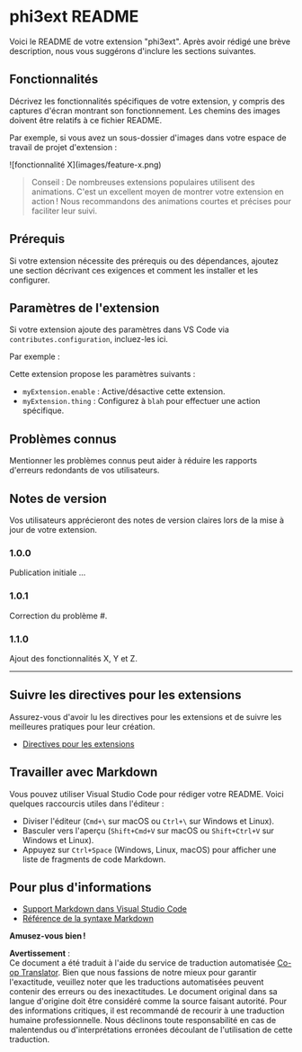 <!--
CO_OP_TRANSLATOR_METADATA:
{
  "original_hash": "be0b2937160c486180ded27e4f14adeb",
  "translation_date": "2025-03-27T04:28:30+00:00",
  "source_file": "code\\07.Lab\\01\\Apple\\phi3ext\\README.md",
  "language_code": "fr"
}
-->
# phi3ext README

Voici le README de votre extension "phi3ext". Après avoir rédigé une brève description, nous vous suggérons d'inclure les sections suivantes.

## Fonctionnalités

Décrivez les fonctionnalités spécifiques de votre extension, y compris des captures d'écran montrant son fonctionnement. Les chemins des images doivent être relatifs à ce fichier README.

Par exemple, si vous avez un sous-dossier d'images dans votre espace de travail de projet d'extension :

\!\[fonctionnalité X\]\(images/feature-x.png\)

> Conseil : De nombreuses extensions populaires utilisent des animations. C'est un excellent moyen de montrer votre extension en action ! Nous recommandons des animations courtes et précises pour faciliter leur suivi.

## Prérequis

Si votre extension nécessite des prérequis ou des dépendances, ajoutez une section décrivant ces exigences et comment les installer et les configurer.

## Paramètres de l'extension

Si votre extension ajoute des paramètres dans VS Code via `contributes.configuration`, incluez-les ici.

Par exemple :

Cette extension propose les paramètres suivants :

* `myExtension.enable` : Active/désactive cette extension.
* `myExtension.thing` : Configurez à `blah` pour effectuer une action spécifique.

## Problèmes connus

Mentionner les problèmes connus peut aider à réduire les rapports d'erreurs redondants de vos utilisateurs.

## Notes de version

Vos utilisateurs apprécieront des notes de version claires lors de la mise à jour de votre extension.

### 1.0.0

Publication initiale ...

### 1.0.1

Correction du problème #.

### 1.1.0

Ajout des fonctionnalités X, Y et Z.

---

## Suivre les directives pour les extensions

Assurez-vous d'avoir lu les directives pour les extensions et de suivre les meilleures pratiques pour leur création.

* [Directives pour les extensions](https://code.visualstudio.com/api/references/extension-guidelines?WT.mc_id=aiml-137032-kinfeylo)

## Travailler avec Markdown

Vous pouvez utiliser Visual Studio Code pour rédiger votre README. Voici quelques raccourcis utiles dans l'éditeur :

* Diviser l'éditeur (`Cmd+\` sur macOS ou `Ctrl+\` sur Windows et Linux).
* Basculer vers l'aperçu (`Shift+Cmd+V` sur macOS ou `Shift+Ctrl+V` sur Windows et Linux).
* Appuyez sur `Ctrl+Space` (Windows, Linux, macOS) pour afficher une liste de fragments de code Markdown.

## Pour plus d'informations

* [Support Markdown dans Visual Studio Code](http://code.visualstudio.com/docs/languages/markdown?WT.mc_id=aiml-137032-kinfeylo)
* [Référence de la syntaxe Markdown](https://help.github.com/articles/markdown-basics/)

**Amusez-vous bien !**

**Avertissement** :  
Ce document a été traduit à l'aide du service de traduction automatisée [Co-op Translator](https://github.com/Azure/co-op-translator). Bien que nous fassions de notre mieux pour garantir l'exactitude, veuillez noter que les traductions automatisées peuvent contenir des erreurs ou des inexactitudes. Le document original dans sa langue d'origine doit être considéré comme la source faisant autorité. Pour des informations critiques, il est recommandé de recourir à une traduction humaine professionnelle. Nous déclinons toute responsabilité en cas de malentendus ou d'interprétations erronées découlant de l'utilisation de cette traduction.